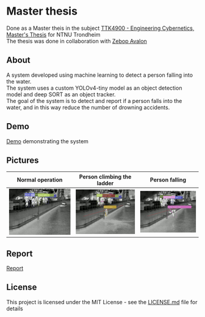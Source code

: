 # Master thesis
Done as a Master theis in the subject [TTK4900 - Engineering Cybernetics, Master's Thesis](https://www.ntnu.edu/studies/courses/TTK4900#tab=omEmnet) for NTNU Trondheim  
The thesis was done in collaboration with [Zebop Avalon](https://www.zebopavalon.com/pilot)

## About
A system developed using machine learning to detect a person falling into the water.  
The system uses a custom YOLOv4-tiny model as an object detection model and deep SORT as an object tracker.  
The goal of the system is to detect and report if a person falls into the water, and in this way reduce the number of drowning accidents. 

## Demo
[Demo](https://youtu.be/tMXxFmUmMcw) demonstrating the system

## Pictures
Normal operation | Person climbing the ladder | Person falling |
:-------------------------:|:-------------------------:|:-------------------------:
![](pictures/normal.png) | ![](pictures/personSlow.png)  | ![](pictures/fall.png)

## Report
[Report](https://github.com/dr0nn1/masterThesis/blob/main/report/thesis.pdf)

## License
This project is licensed under the MIT License - see the [LICENSE.md](https://github.com/dr0nn1/masterThesis/blob/main/LICENSE) file for details
